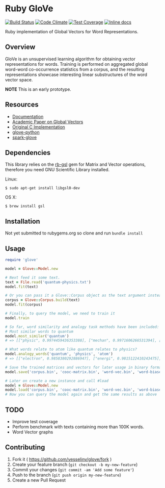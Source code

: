 # Ruby GloVe

[![Build Status](https://travis-ci.org/vesselinv/glove.svg)](https://travis-ci.org/vesselinv/glove)
[![Code Climate](https://codeclimate.com/github/vesselinv/glove/badges/gpa.svg)](https://codeclimate.com/github/vesselinv/glove)
[![Test Coverage](https://codeclimate.com/github/vesselinv/glove/badges/coverage.svg)](https://codeclimate.com/github/vesselinv/glove)
[![Inline docs](http://inch-ci.org/github/vesselinv/glove.svg?branch=master)](http://inch-ci.org/github/vesselinv/glove)

Ruby implementation of Global Vectors for Word Representations.

## Overview

GloVe is an unsupervised learning algorithm for obtaining vector representations for words. Training is performed on aggregated global word-word co-occurrence statistics from a corpus, and the resulting representations showcase interesting linear substructures of the word vector space.

**NOTE** This is an early prototype.

## Resources

- [Documentation](http://www.rubydoc.info/github/vesselinv/glove)
- [Academic Paper on Global Vectors](http://nlp.stanford.edu/projects/glove/glove.pdf)
- [Original C Implementation](http://nlp.stanford.edu/projects/glove/)
- [glove-python](https://github.com/maciejkula/glove-python)
- [spark-glove](https://github.com/petro-rudenko/spark-glove)

## Dependencies

This library relies on the [rb-gsl](http://blackwinter.github.io/rb-gsl) gem for Matrix and Vector operations, therefore you need GNU Scientific Library installed.

Linux:

    $ sudo apt-get install libgsl0-dev

OS X:

    $ brew install gsl

## Installation

Not yet submitted to rubygems.org so clone and run `bundle install`

## Usage

```ruby
require 'glove'

model = Glove::Model.new

# Next feed it some text.
text = File.read('quantum-physics.txt')
model.fit(text)

# Or you can pass it a Glove::Corpus object as the text argument instead
corpus = Glove::Corpus.build(text)
model.fit(corpus)

# Finally, to query the model, we need to train it
model.train

# So far, word similarity and analogy task methods have been included:
# Most similar words to quantum
model.most_similar('quantum')
# => [["physic", 0.9974459436353388], ["mechan", 0.9971606266531394], ["theori", 0.9965966776283189]]

# What words relate to atom like quantum relates to physics?
model.analogy_words('quantum', 'physics', 'atom')
# => [["electron", 0.9858380292886947], ["energi", 0.9815122410243475], ["photon", 0.9665073849076669]]

# Save the trained matrices and vectors for later usage in binary formats
model.save('corpus.bin', 'cooc-matrix.bin', 'word-vec.bin', 'word-biases.bin')

# Later on create a new instance and call #load
model = Glove::Model.new
model.load('corpus.bin', 'cooc-matrix.bin', 'word-vec.bin', 'word-biases.bin')
# Now you can query the model again and get the same results as above
```

## TODO

- Improve test coverage
- Perform benchmark with texts containing more than 100K words.
- Word Vector graphs

## Contributing

1. Fork it ( https://github.com/vesselinv/glove/fork )
2. Create your feature branch (`git checkout -b my-new-feature`)
3. Commit your changes (`git commit -am 'Add some feature'`)
4. Push to the branch (`git push origin my-new-feature`)
5. Create a new Pull Request
